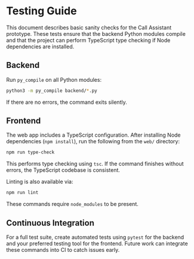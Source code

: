 # Testing Guide

This document describes basic sanity checks for the Call Assistant prototype. These tests ensure that the backend Python modules compile and that the project can perform TypeScript type checking if Node dependencies are installed.

## Backend

Run `py_compile` on all Python modules:

```bash
python3 -m py_compile backend/*.py
```

If there are no errors, the command exits silently.

## Frontend

The web app includes a TypeScript configuration. After installing Node dependencies (`npm install`), run the following from the `web/` directory:

```bash
npm run type-check
```

This performs type checking using `tsc`. If the command finishes without errors, the TypeScript codebase is consistent.

Linting is also available via:

```bash
npm run lint
```

These commands require `node_modules` to be present.

## Continuous Integration

For a full test suite, create automated tests using `pytest` for the backend and your preferred testing tool for the frontend. Future work can integrate these commands into CI to catch issues early.
